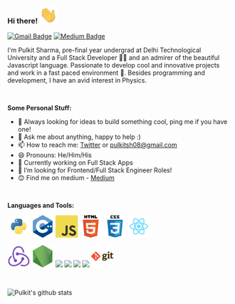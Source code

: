### Hi there! <img src="https://raw.githubusercontent.com/ABSphreak/ABSphreak/master/gifs/Hi.gif" width="40px" /> </h1>
[![Gmail Badge](https://img.shields.io/badge/-Gmail-c14438?style=flat-square&logo=Gmail&logoColor=white&link=mailto:shuklaraghav321.com)](mailto:pulkitsh08@gmail.com)
[![Medium Badge](https://img.shields.io/badge/-Medium-000?style=flat-square&logo=Medium&logoColor=white&&link=https://pulkitsh08.medium.com/)](https://pulkitsh08.medium.com/)

I'm Pulkit Sharma,  pre-final year undergrad at Delhi Technological University and a Full Stack Developer 👨‍💻 and an admirer of the beautiful Javascript language. Passionate to develop cool and innovative projects and work in a fast paced environment 🚀. Besides programming and development, I have an avid interest in Physics.<br>

<br>

**Some Personal Stuff:**
- 🔭 Always looking for ideas to build something cool, ping me if you have one!
- 💬 Ask me about anything, happy to help :)
- 📫 How to reach me: <a href="https://twitter.com/pulkit_sharma3">Twitter</a> or pulkitsh08@gmail.com
- 😄 Pronouns: He/Him/His
- 🌱 Currently working on Full Stack Apps
- 👯 I’m looking for Frontend/Full Stack Engineer Roles!
- 😊 Find me on medium - <a href="https://pulkitsh08.medium.com/">Medium</a>

<br>

<b>**Languages and Tools:** </b>


<p>
  <img height="50" src="https://raw.githubusercontent.com/github/explore/80688e429a7d4ef2fca1e82350fe8e3517d3494d/topics/python/python.png">
    <img height="50" src="https://raw.githubusercontent.com/github/explore/80688e429a7d4ef2fca1e82350fe8e3517d3494d/topics/cpp/cpp.png">
  <img height="50" src="https://raw.githubusercontent.com/github/explore/80688e429a7d4ef2fca1e82350fe8e3517d3494d/topics/javascript/javascript.png">
<img height="50" src="https://raw.githubusercontent.com/github/explore/80688e429a7d4ef2fca1e82350fe8e3517d3494d/topics/html/html.png">
<img height="50" src="https://raw.githubusercontent.com/github/explore/80688e429a7d4ef2fca1e82350fe8e3517d3494d/topics/css/css.png">
    <img height="50" src="https://raw.githubusercontent.com/github/explore/80688e429a7d4ef2fca1e82350fe8e3517d3494d/topics/react/react.png">
</p>
<p>

<img height="50" src="https://raw.githubusercontent.com/github/explore/80688e429a7d4ef2fca1e82350fe8e3517d3494d/topics/redux/redux.png">
  <img height="50" src="https://raw.githubusercontent.com/github/explore/80688e429a7d4ef2fca1e82350fe8e3517d3494d/topics/nodejs/nodejs.png">
  <img height="50" src="https://camo.githubusercontent.com/414133f161b78f61a2452120d5f81ea7ef13a6fcf0ac359382e1e012de4e874c/68747470733a2f2f7777772e766563746f726c6f676f2e7a6f6e652f6c6f676f732f657870726573736a732f657870726573736a732d69636f6e2e737667">
  <img height="50" src="https://camo.githubusercontent.com/e643754982a9dba595811285c08c4667f1062a17d9e7eca8dd16b43995bf372b/68747470733a2f2f70726f66696c696e61746f722e7269736861762e6465762f736b696c6c732d6173736574732f6d6f6e676f64622d6f726967696e616c2d776f72646d61726b2e737667">
<img height="50" src="
https://camo.githubusercontent.com/e643754982a9dba595811285c08c4667f1062a17d9e7eca8dd16b43995bf372b/68747470733a2f2f70726f66696c696e61746f722e7269736861762e6465762f736b696c6c732d6173736574732f6d6f6e676f64622d6f726967696e616c2d776f72646d61726b2e737667">
<img height="50" src="https://camo.githubusercontent.com/79678c39f979175072c063a8bb1c6507b1fe4922a7aa850348594fdc061ce390/68747470733a2f2f6d69726f2e6d656469756d2e636f6d2f6d61782f3539392f312a75487a6f6f4631457467634b6e395f586953535434772e706e67">
<img height="50" src="https://raw.githubusercontent.com/github/explore/80688e429a7d4ef2fca1e82350fe8e3517d3494d/topics/git/git.png"></p>

<br>

![Pulkit's github stats](https://github-readme-stats.vercel.app/api?username=Pulkit3234&show_icons=true&theme=dark)




<!---
Pulkit3234/Pulkit3234 is a ✨ special ✨ repository because its `README.md` (this file) appears on your GitHub profile.
You can click the Preview link to take a look at your changes.
--->
